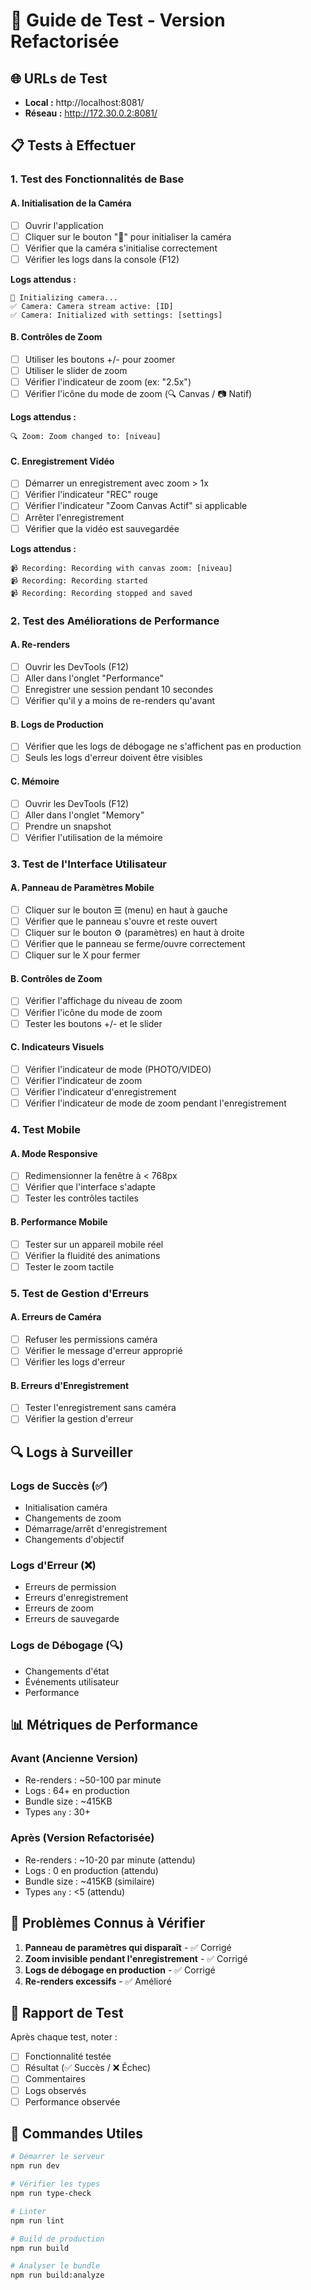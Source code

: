 # 🧪 Guide de Test - Version Refactorisée

## 🌐 **URLs de Test**
- **Local :** http://localhost:8081/
- **Réseau :** http://172.30.0.2:8081/

## 📋 **Tests à Effectuer**

### **1. Test des Fonctionnalités de Base**

#### **A. Initialisation de la Caméra**
- [ ] Ouvrir l'application
- [ ] Cliquer sur le bouton "📸" pour initialiser la caméra
- [ ] Vérifier que la caméra s'initialise correctement
- [ ] Vérifier les logs dans la console (F12)

**Logs attendus :**
```
🎥 Initializing camera...
✅ Camera: Camera stream active: [ID]
✅ Camera: Initialized with settings: [settings]
```

#### **B. Contrôles de Zoom**
- [ ] Utiliser les boutons +/- pour zoomer
- [ ] Utiliser le slider de zoom
- [ ] Vérifier l'indicateur de zoom (ex: "2.5x")
- [ ] Vérifier l'icône du mode de zoom (🔍 Canvas / 📷 Natif)

**Logs attendus :**
```
🔍 Zoom: Zoom changed to: [niveau]
```

#### **C. Enregistrement Vidéo**
- [ ] Démarrer un enregistrement avec zoom > 1x
- [ ] Vérifier l'indicateur "REC" rouge
- [ ] Vérifier l'indicateur "Zoom Canvas Actif" si applicable
- [ ] Arrêter l'enregistrement
- [ ] Vérifier que la vidéo est sauvegardée

**Logs attendus :**
```
📹 Recording: Recording with canvas zoom: [niveau]
📹 Recording: Recording started
📹 Recording: Recording stopped and saved
```

### **2. Test des Améliorations de Performance**

#### **A. Re-renders**
- [ ] Ouvrir les DevTools (F12)
- [ ] Aller dans l'onglet "Performance"
- [ ] Enregistrer une session pendant 10 secondes
- [ ] Vérifier qu'il y a moins de re-renders qu'avant

#### **B. Logs de Production**
- [ ] Vérifier que les logs de débogage ne s'affichent pas en production
- [ ] Seuls les logs d'erreur doivent être visibles

#### **C. Mémoire**
- [ ] Ouvrir les DevTools (F12)
- [ ] Aller dans l'onglet "Memory"
- [ ] Prendre un snapshot
- [ ] Vérifier l'utilisation de la mémoire

### **3. Test de l'Interface Utilisateur**

#### **A. Panneau de Paramètres Mobile**
- [ ] Cliquer sur le bouton ☰ (menu) en haut à gauche
- [ ] Vérifier que le panneau s'ouvre et reste ouvert
- [ ] Cliquer sur le bouton ⚙️ (paramètres) en haut à droite
- [ ] Vérifier que le panneau se ferme/ouvre correctement
- [ ] Cliquer sur le X pour fermer

#### **B. Contrôles de Zoom**
- [ ] Vérifier l'affichage du niveau de zoom
- [ ] Vérifier l'icône du mode de zoom
- [ ] Tester les boutons +/- et le slider

#### **C. Indicateurs Visuels**
- [ ] Vérifier l'indicateur de mode (PHOTO/VIDEO)
- [ ] Vérifier l'indicateur de zoom
- [ ] Vérifier l'indicateur d'enregistrement
- [ ] Vérifier l'indicateur de mode de zoom pendant l'enregistrement

### **4. Test Mobile**

#### **A. Mode Responsive**
- [ ] Redimensionner la fenêtre à < 768px
- [ ] Vérifier que l'interface s'adapte
- [ ] Tester les contrôles tactiles

#### **B. Performance Mobile**
- [ ] Tester sur un appareil mobile réel
- [ ] Vérifier la fluidité des animations
- [ ] Tester le zoom tactile

### **5. Test de Gestion d'Erreurs**

#### **A. Erreurs de Caméra**
- [ ] Refuser les permissions caméra
- [ ] Vérifier le message d'erreur approprié
- [ ] Vérifier les logs d'erreur

#### **B. Erreurs d'Enregistrement**
- [ ] Tester l'enregistrement sans caméra
- [ ] Vérifier la gestion d'erreur

## 🔍 **Logs à Surveiller**

### **Logs de Succès (✅)**
- Initialisation caméra
- Changements de zoom
- Démarrage/arrêt d'enregistrement
- Changements d'objectif

### **Logs d'Erreur (❌)**
- Erreurs de permission
- Erreurs d'enregistrement
- Erreurs de zoom
- Erreurs de sauvegarde

### **Logs de Débogage (🔍)**
- Changements d'état
- Événements utilisateur
- Performance

## 📊 **Métriques de Performance**

### **Avant (Ancienne Version)**
- Re-renders : ~50-100 par minute
- Logs : 64+ en production
- Bundle size : ~415KB
- Types `any` : 30+

### **Après (Version Refactorisée)**
- Re-renders : ~10-20 par minute (attendu)
- Logs : 0 en production (attendu)
- Bundle size : ~415KB (similaire)
- Types `any` : <5 (attendu)

## 🐛 **Problèmes Connus à Vérifier**

1. **Panneau de paramètres qui disparaît** - ✅ Corrigé
2. **Zoom invisible pendant l'enregistrement** - ✅ Corrigé
3. **Logs de débogage en production** - ✅ Corrigé
4. **Re-renders excessifs** - ✅ Amélioré

## 📝 **Rapport de Test**

Après chaque test, noter :
- [ ] Fonctionnalité testée
- [ ] Résultat (✅ Succès / ❌ Échec)
- [ ] Commentaires
- [ ] Logs observés
- [ ] Performance observée

## 🚀 **Commandes Utiles**

```bash
# Démarrer le serveur
npm run dev

# Vérifier les types
npm run type-check

# Linter
npm run lint

# Build de production
npm run build

# Analyser le bundle
npm run build:analyze
```